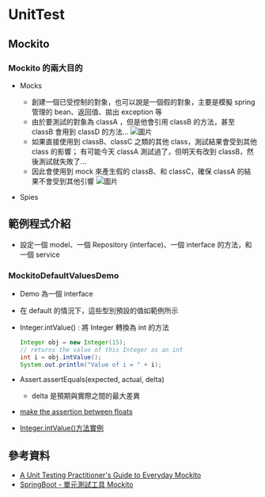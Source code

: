 # UnitTest

## Mockito 
### Mockito 的兩大目的
- Mocks
  - 創建一個已受控制的對象，也可以說是一個假的對象，主要是模擬 spring 管理的 bean、返回值、拋出 exception 等
  - 由於要測試的對象為 classA ，但是他會引用 classB 的方法，甚至 classB 會用到 classD 的方法...
    ![圖片](https://kucw.github.io/images/blog/unittest_mock1.png)
  - 如果直接使用到 classB、classC 之類的其他 class，測試結果會受到其他 class 的影響；
    有可能今天 classA 測試過了，但明天有改到 classB，然後測試就失敗了...
  - 因此會使用到 mock 來產生假的 classB、和 classC，確保 classA 的結果不會受到其他引響
    ![圖片](https://kucw.github.io/images/blog/unittest_mock2.png)
  
- Spies

## 範例程式介紹
- 設定一個 model、一個 Repository (interface)、一個 interface 的方法，和一個 service

### MockitoDefaultValuesDemo
- Demo 為一個 interface
- 在 default 的情況下，這些型別預設的值如範例所示
- Integer.intValue() : 將 Integer 轉換為 int 的方法
  ```java
  Integer obj = new Integer(15);
  // returns the value of this Integer as an int
  int i = obj.intValue();
  System.out.println("Value of i = " + i);
  ```
- Assert.assertEquals(expected, actual, delta)
  - delta 是預期與實際之間的最大差異
  
- [make the assertion between floats](https://stackoverflow.com/questions/7554281/junit-assertions-make-the-assertion-between-floats)
- [Integer.intValue()方法實例](http://tw.gitbook.net/java/lang/integer_intvalue.html)




## 參考資料
- [A Unit Testing Practitioner's Guide to Everyday Mockito](https://www.toptal.com/java/a-guide-to-everyday-mockito)
- [SpringBoot - 單元測試工具 Mockito](https://kucw.github.io/blog/2020/2/spring-unit-test-mockito/)